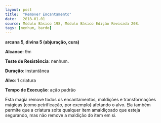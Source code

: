 ```yaml
---
layout: post
title:  "Remover Encantamento"
date:   2018-01-01
source: Módulo Básico 198, Módulo Básico Edição Revisada 208.
tags: [nenhum, bardo]
---
```


**arcana 5, divina 5 (abjuração, cura)**

**Alcance**: 9m

**Teste de Resistência**: nenhum.

**Duração**: instantânea

**Alvo**: 1 criatura

**Tempo de Execução**: ação padrão

Esta magia remove todos os encantamentos, maldições e transformações mágicas (como petrificação, por exemplo) afetando o alvo. Ela também permite que a criatura solte qualquer item amaldiçoado que esteja segurando, mas não remove a maldição do item em si.
